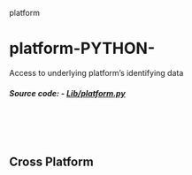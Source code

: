 platform
<br>
# platform-PYTHON-
Access to underlying platform’s identifying data
##### Source code: - [Lib/platform.py](https://github.com/python/cpython/tree/3.10/Lib/platform.py)
<br>
<br>
<br>

## Cross Platform
